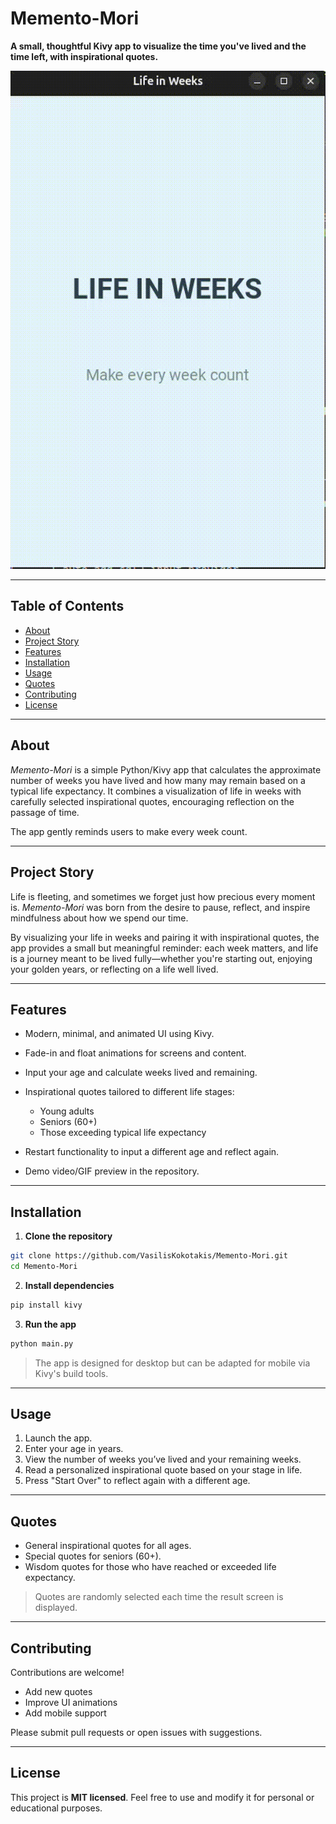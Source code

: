
# Memento-Mori

**A small, thoughtful Kivy app to visualize the time you've lived and the time left, with inspirational quotes.**

![Memento-Mori Demo](demo/demo.gif)

---

## Table of Contents

* [About](#about)
* [Project Story](#project-story)
* [Features](#features)
* [Installation](#installation)
* [Usage](#usage)
* [Quotes](#quotes)
* [Contributing](#contributing)
* [License](#license)

---

## About

*Memento-Mori* is a simple Python/Kivy app that calculates the approximate number of weeks you have lived and how many may remain based on a typical life expectancy. It combines a visualization of life in weeks with carefully selected inspirational quotes, encouraging reflection on the passage of time.

The app gently reminds users to make every week count.

---

## Project Story

Life is fleeting, and sometimes we forget just how precious every moment is. *Memento-Mori* was born from the desire to pause, reflect, and inspire mindfulness about how we spend our time.

By visualizing your life in weeks and pairing it with inspirational quotes, the app provides a small but meaningful reminder: each week matters, and life is a journey meant to be lived fully—whether you're starting out, enjoying your golden years, or reflecting on a life well lived.

---

## Features

* Modern, minimal, and animated UI using Kivy.
* Fade-in and float animations for screens and content.
* Input your age and calculate weeks lived and remaining.
* Inspirational quotes tailored to different life stages:

  * Young adults
  * Seniors (60+)
  * Those exceeding typical life expectancy
* Restart functionality to input a different age and reflect again.
* Demo video/GIF preview in the repository.

---

## Installation

1. **Clone the repository**

```bash
git clone https://github.com/VasilisKokotakis/Memento-Mori.git
cd Memento-Mori
```

2. **Install dependencies**

```bash
pip install kivy
```

3. **Run the app**

```bash
python main.py
```

> The app is designed for desktop but can be adapted for mobile via Kivy's build tools.

---

## Usage

1. Launch the app.
2. Enter your age in years.
3. View the number of weeks you’ve lived and your remaining weeks.
4. Read a personalized inspirational quote based on your stage in life.
5. Press "Start Over" to reflect again with a different age.

---

## Quotes

* General inspirational quotes for all ages.
* Special quotes for seniors (60+).
* Wisdom quotes for those who have reached or exceeded life expectancy.

> Quotes are randomly selected each time the result screen is displayed.

---

## Contributing

Contributions are welcome!

* Add new quotes
* Improve UI animations
* Add mobile support

Please submit pull requests or open issues with suggestions.

---

## License

This project is **MIT licensed**. Feel free to use and modify it for personal or educational purposes.

